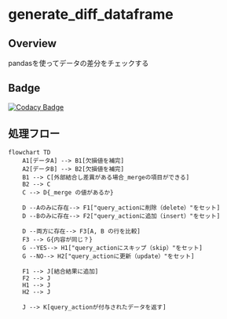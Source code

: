 # generate_diff_dataframe

## Overview

pandasを使ってデータの差分をチェックする

## Badge
[![Codacy Badge](https://app.codacy.com/project/badge/Grade/790204171d3d4bb2b75fe87262b1f783)](https://app.codacy.com/gh/ishi720/generate_diff_dataframe/dashboard?utm_source=gh&utm_medium=referral&utm_content=&utm_campaign=Badge_grade)


## 処理フロー


```mermaid
flowchart TD
    A1[データA] --> B1[欠損値を補完]
    A2[データB] --> B2[欠損値を補完]
    B1 --> C[外部結合し差異がある場合_mergeの項目ができる]
    B2 --> C
    C --> D{_merge の値があるか}

    D --Aのみに存在--> F1["query_actionに削除（delete）"をセット]
    D --Bのみに存在--> F2["query_actionに追加（insert）"をセット]

    D --両方に存在--> F3[A, B の行を比較]
    F3 --> G{内容が同じ？}
    G --YES--> H1["query_actionにスキップ（skip）"をセット]
    G --NO--> H2["query_actionに更新（update）"をセット]

    F1 --> J[結合結果に追加]
    F2 --> J
    H1 --> J
    H2 --> J

    J --> K[query_actionが付与されたデータを返す]
```
